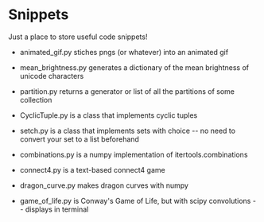 # Snippets
Just a place to store useful code snippets!


* animated_gif.py stiches pngs (or whatever) into an animated gif

* mean_brightness.py generates a dictionary of the mean brightness of unicode
characters

* partition.py returns a generator or list of all the partitions of some
collection

* CyclicTuple.py is a class that implements cyclic tuples

* setch.py is a class that implements sets with choice -- no need to convert
your set to a list beforehand

* combinations.py is a numpy implementation of itertools.combinations

* connect4.py is a text-based connect4 game

* dragon_curve.py makes dragon curves with numpy

* game_of_life.py is Conway's Game of Life, but with scipy convolutions -- displays in terminal
